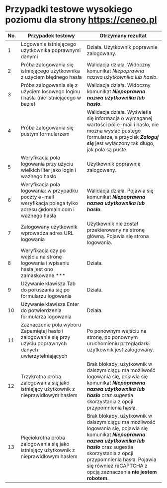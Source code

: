# Przypadki testowe wysokiego poziomu dla strony https://ceneo.pl #


| No. |	Przypadek testowy |	Otrzymany rezultat |
|----|---------|-----------------|
|1 |  Logowanie istniejącego użytkownika poprawnymi danymi	|Działa. Użytkownik poprawnie zalogowany.|
|2 |  Próba zalogowania się istniejącego użytkownika z użyciem błędnego hasła | Walidacja działa. Widoczny komunikat _Niepoprawna nazwa użytkownika lub hasło_.|
|3 |	Próba zalogowania się z użyciem losowego loginu i hasła (nie istniejącego w bazie) | Walidacja działa. Widoczny komunikat _**Niepoprawna nazwa użytkownika lub hasło**_.|
|4 |	Próba zalogowania się pustym formularzem | Walidacja działa. Wyświetla się informacja o wymaganej wartości pól e-mail i hasło, nie można wysłać pustego formularza, a przycisk _**Zaloguj się**_ jest wyłączony tak długo, jak pola są puste.|
|5 |	Weryfikacja pola logowania przy użyciu wielkich liter jako login i ważnego hasło | Użytkownik poprawnie zalogowany.|
|6 |	Weryfikacja pola logowania: w przypadku poczty e-mail weryfikacja polega tylko adresu @domain.com i ważnego hasła | Walidacja działa. Pojawia się komunikat _**Niepoprawna nazwa użytkownika lub hasło**_.|
|7 |	Zalogowany użytkownik wprowadza adres URL logowania | Użytkownik nie został przekierowany na stronę główną. Pojawia się strona logowania.|
|8 |	Weryfikacja czy po wejściu na stronę logowania i wpisaniu hasła jest ono zamaskowane *** |	Działa.|
|9 |	Używanie klawisza Tab do poruszania się po formularzu logowania |	Działa.|
|10 |	Używanie klawisza Enter do potwierdzenia formularza logowania |	Działa.|
|11	| Zaznaczenie pola wyboru Zapamiętaj hasło i zalogowanie się przy użyciu poprawnych danych uwierzytelniających | Po ponownym wejściu na stronę, po ponownym uruchomieniu przeglądarki użytkownik jest zalogowany.|
|12	| Trzykrotna próba zalogowania się jako istniejący użytkownik z nieprawidłowym hasłem | Brak blokady, użytkownik w dalszym ciągu ma możliwość logowania się, pojawia się komunikat _**Niepoprawna nazwa użytkownika lub hasło**_ oraz sugestia skorzystania z opcji przypomnienia hasła.|
|13 | Pięciokrotna próba zalogowania się jako istniejący użytkownik z nieprawidłowym hasłem | Brak blokady, użytkownik w dalszym ciągu ma możliwość logowania się, pojawia się komunikat _**Niepoprawna nazwa użytkownika lub hasło**_ oraz sugestia skorzystania z opcji przypomnienia hasła. Pojawia się również reCAPTCHA z opcją zaznaczenia **nie jestem robotem**.|
